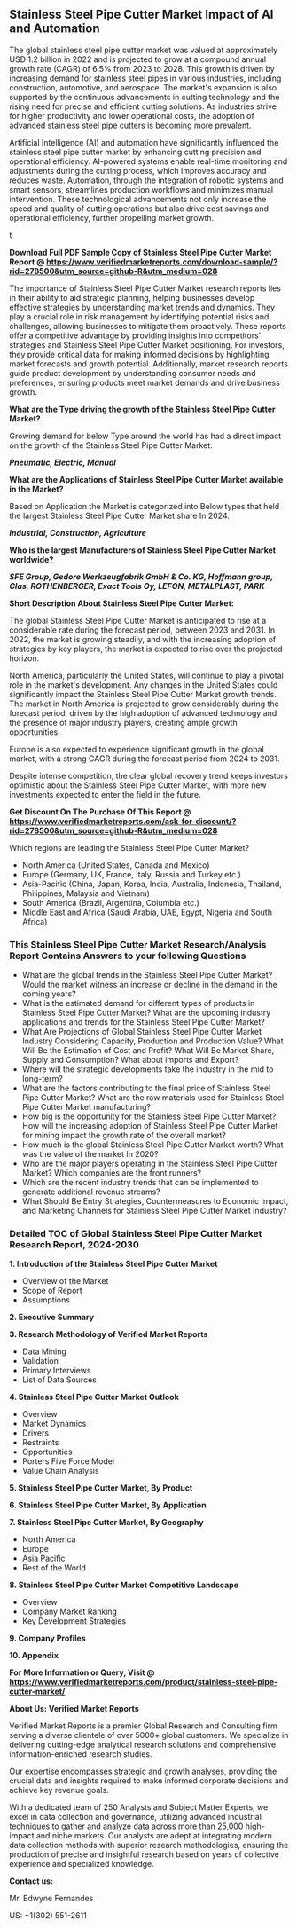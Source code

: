 <h2>Stainless Steel Pipe Cutter Market Impact of AI and Automation</h2><p>The global stainless steel pipe cutter market was valued at approximately USD 1.2 billion in 2022 and is projected to grow at a compound annual growth rate (CAGR) of 6.5% from 2023 to 2028. This growth is driven by increasing demand for stainless steel pipes in various industries, including construction, automotive, and aerospace. The market's expansion is also supported by the continuous advancements in cutting technology and the rising need for precise and efficient cutting solutions. As industries strive for higher productivity and lower operational costs, the adoption of advanced stainless steel pipe cutters is becoming more prevalent.</p><p>Artificial Intelligence (AI) and automation have significantly influenced the stainless steel pipe cutter market by enhancing cutting precision and operational efficiency. AI-powered systems enable real-time monitoring and adjustments during the cutting process, which improves accuracy and reduces waste. Automation, through the integration of robotic systems and smart sensors, streamlines production workflows and minimizes manual intervention. These technological advancements not only increase the speed and quality of cutting operations but also drive cost savings and operational efficiency, further propelling market growth.</p>t</p><p id="" class=""><strong>Download Full PDF Sample Copy of Stainless Steel Pipe Cutter Market Report @ <a href="https://www.verifiedmarketreports.com/download-sample/?rid=278500&utm_source=github-R&utm_medium=028" target="_blank">https://www.verifiedmarketreports.com/download-sample/?rid=278500&utm_source=github-R&utm_medium=028</a></strong></p><p>The importance of&nbsp;Stainless Steel Pipe Cutter Market research reports lies in their ability to aid strategic planning, helping businesses develop effective strategies by understanding market trends and dynamics. They play a crucial role in risk management by identifying potential risks and challenges, allowing businesses to mitigate them proactively. These reports offer a competitive advantage by providing insights into competitors' strategies and Stainless Steel Pipe Cutter Market positioning. For investors, they provide critical data for making informed decisions by highlighting market forecasts and growth potential. Additionally, market research reports guide product development by understanding consumer needs and preferences, ensuring products meet market demands and drive business growth.</p><p><strong>What are the&nbsp;Type driving the growth of the Stainless Steel Pipe Cutter Market?</strong></p><p id="" class="">Growing demand for below Type around the world has had a direct impact on the growth of the Stainless Steel Pipe Cutter Market:</p><em><strong>Pneumatic, Electric, Manual</strong></em></p><strong>What are the&nbsp;Applications&nbsp;of Stainless Steel Pipe Cutter Market available in the Market?</strong></p><p id="" class="">Based on Application the Market is categorized into Below types that held the largest Stainless Steel Pipe Cutter Market share In 2024.</p><em><strong>Industrial, Construction, Agriculture</strong></em></p><strong>Who is the largest Manufacturers of Stainless Steel Pipe Cutter Market worldwide?</strong></p><p><em><strong>SFE Group, Gedore Werkzeugfabrik GmbH & Co. KG, Hoffmann group, Clas, ROTHENBERGER, Exact Tools Oy, LEFON, METALPLAST, PARK</strong></em></p><p id="" class=""><strong>Short Description About Stainless Steel Pipe Cutter Market:</strong></p><p>The global Stainless Steel Pipe Cutter Market is anticipated to rise at a considerable rate during the forecast period, between 2023 and 2031. In 2022, the market is growing steadily, and with the increasing adoption of strategies by key players, the market is expected to rise over the projected horizon.</p><p>North America, particularly the United States, will continue to play a pivotal role in the market's development. Any changes in the United States could significantly impact the Stainless Steel Pipe Cutter Market growth trends. The market in North America is projected to grow considerably during the forecast period, driven by the high adoption of advanced technology and the presence of major industry players, creating ample growth opportunities.</p><p>Europe is also expected to experience significant growth in the global market, with a strong CAGR during the forecast period from 2024 to 2031.</p><p>Despite intense competition, the clear global recovery trend keeps investors optimistic about the Stainless Steel Pipe Cutter Market, with more new investments expected to enter the field in the future.</p><p id="" class=""><strong>Get Discount On The Purchase Of This Report @ <a href="https://www.verifiedmarketreports.com/ask-for-discount/?rid=278500&utm_source=github-R&utm_medium=028" target="_blank">https://www.verifiedmarketreports.com/ask-for-discount/?rid=278500&utm_source=github-R&utm_medium=028</a></strong></p>Which regions are leading the Stainless Steel Pipe Cutter Market?</p><ul><li>North America (United States, Canada and Mexico)</li><li>Europe (Germany, UK, France, Italy, Russia and Turkey etc.)</li><li>Asia-Pacific (China, Japan, Korea, India, Australia, Indonesia, Thailand, Philippines, Malaysia and Vietnam)</li><li>South America (Brazil, Argentina, Columbia etc.)</li><li>Middle East and Africa (Saudi Arabia, UAE, Egypt, Nigeria and South Africa)</li></ul><h3 id="" class="">This Stainless Steel Pipe Cutter Market Research/Analysis Report Contains Answers to your following Questions</h3><ul><li>What are the global trends in the Stainless Steel Pipe Cutter Market? Would the market witness an increase or decline in the demand in the coming years?</li><li>What is the estimated demand for different types of products in Stainless Steel Pipe Cutter Market? What are the upcoming industry applications and trends for the Stainless Steel Pipe Cutter Market?</li><li>What Are Projections of Global Stainless Steel Pipe Cutter Market Industry Considering Capacity, Production and Production Value? What Will Be the Estimation of Cost and Profit? What Will Be Market Share, Supply and Consumption? What about imports and Export?</li><li>Where will the strategic developments take the industry in the mid to long-term?</li><li>What are the factors contributing to the final price of Stainless Steel Pipe Cutter Market? What are the raw materials used for Stainless Steel Pipe Cutter Market manufacturing?</li><li>How big is the opportunity for the Stainless Steel Pipe Cutter Market? How will the increasing adoption of Stainless Steel Pipe Cutter Market for mining impact the growth rate of the overall market?</li><li>How much is the global Stainless Steel Pipe Cutter Market worth? What was the value of the market In 2020?</li><li>Who are the major players operating in the Stainless Steel Pipe Cutter Market? Which companies are the front runners?</li><li>Which are the recent industry trends that can be implemented to generate additional revenue streams?</li><li>What Should Be Entry Strategies, Countermeasures to Economic Impact, and Marketing Channels for Stainless Steel Pipe Cutter Market Industry?</li></ul><h3 id="" class="">Detailed TOC of Global Stainless Steel Pipe Cutter Market Research Report, 2024-2030</h3><p id="" class=""><strong>1. Introduction of the Stainless Steel Pipe Cutter Market</strong></p><ul><li>Overview of the Market</li><li>Scope of Report</li><li>Assumptions</li></ul><p id="" class=""><strong>2. Executive Summary</strong></p><p id="" class=""><strong>3. Research Methodology of Verified Market Reports</strong></p><ul><li>Data Mining</li><li>Validation</li><li>Primary Interviews</li><li>List of Data Sources</li></ul><p id="" class=""><strong>4. Stainless Steel Pipe Cutter Market Outlook</strong></p><ul><li>Overview</li><li>Market Dynamics</li><li>Drivers</li><li>Restraints</li><li>Opportunities</li><li>Porters Five Force Model</li><li>Value Chain Analysis</li></ul><p id="" class=""><strong>5. Stainless Steel Pipe Cutter Market, By Product</strong></p><p id="" class=""><strong>6. Stainless Steel Pipe Cutter Market, By Application</strong></p><p id="" class=""><strong>7. Stainless Steel Pipe Cutter Market, By Geography</strong></p><ul><li>North America</li><li>Europe</li><li>Asia Pacific</li><li>Rest of the World</li></ul><p id="" class=""><strong>8. Stainless Steel Pipe Cutter Market Competitive Landscape</strong></p><ul><li>Overview</li><li>Company Market Ranking</li><li>Key Development Strategies</li></ul><p id="" class=""><strong>9. Company Profiles</strong></p><p id="" class=""><strong>10. Appendix</strong></p><p id="" class=""><strong>For More Information or Query, Visit @ <a href="https://www.verifiedmarketreports.com/product/stainless-steel-pipe-cutter-market/" target="_blank">https://www.verifiedmarketreports.com/product/stainless-steel-pipe-cutter-market/</a></strong></p><p id="" class=""><strong>About Us: Verified Market Reports</strong></p><p id="" class="">Verified Market Reports is a premier Global Research and Consulting firm serving a diverse clientele of over 5000+ global customers. We specialize in delivering cutting-edge analytical research solutions and comprehensive information-enriched research studies.</p><p id="" class="">Our expertise encompasses strategic and growth analyses, providing the crucial data and insights required to make informed corporate decisions and achieve key revenue goals.</p><p id="" class="">With a dedicated team of 250 Analysts and Subject Matter Experts, we excel in data collection and governance, utilizing advanced industrial techniques to gather and analyze data across more than 25,000 high-impact and niche markets. Our analysts are adept at integrating modern data collection methods with superior research methodologies, ensuring the production of precise and insightful research based on years of collective experience and specialized knowledge.</p><p id="" class=""><strong>Contact us:</strong></p><p id="" class="">Mr. Edwyne Fernandes</p><p id="" class="">US: +1(302) 551-2611</p>